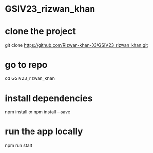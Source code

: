 # GSIV23_rizwan_khan
# clone the project
git clone https://github.com/Rizwan-khan-03/GSIV23_rizwan_khan.git
# go to repo 
cd GSIV23_rizwan_khan
# install dependencies
npm install or npm install --save
# run the app locally
npm run start
